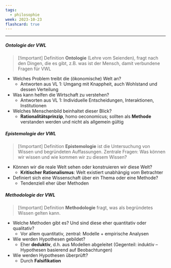 ```yaml
---
tags:
  - philosophie
week: 2023-10-23
flashcard: true
---
```

***
##### Ontologie der VWL

> [!important] Definition
> **Ontologie** (Lehre vom Seienden), fragt nach den Dingen, die es gibt, z.B. was ist der Mensch, damit verbundene Fragen für VWL

- Welches Problem treibt die (ökonomische) Welt an?
	- Antworten aus VL 1: Umgang mit Knappheit, auch Wohlstand und dessen Verteilung
- Was kann helfen die Wirtschaft zu verstehen?
	- Antworten aus VL 1: Individuelle Entscheidungen, Interaktionen, Institutionen
- Welches Menschenbild beinhaltet dieser Blick?
	- **Rationalitätsprinzip**, homo oeconomicus; sollten als **Methode** verstanden werden und nicht als allgemein gültig


##### Epistemologie der VWL

> [!important] Definition
> **Epistemologie** ist die Untersuchung von Wissen und begründeten Auffassungen. Zentrale Fragen: Was können wir wissen und wie kommen wir zu diesem Wissen?

- Können wir die reale Welt sehen oder konstruieren wir diese Welt?
	- **Kritischer Rationalismus**: Welt existiert unabhängig vom Betrachter
- Definiert sich eine Wissenschaft über ein Thema oder eine Methode?
	- Tendenziell eher über Methoden


##### Methodologie der VWL

> [!important] Definition
>**Methodologie** fragt, was als begründetes Wissen gelten kann.

- Welche Methoden gibt es? Und sind diese eher quantitativ oder qualitativ?
	- Vor allem quantitativ, zentral: Modelle + empirische Analysen
- Wie werden Hypothesen gebildet?
	- Eher **deduktiv**, d.h. aus Modellen abgeleitet (Gegenteil: induktiv – Hypothesen basierend auf Beobachtungen)
- Wie werden Hypothesen überprüft?
	- Durch **Falsifikation**

